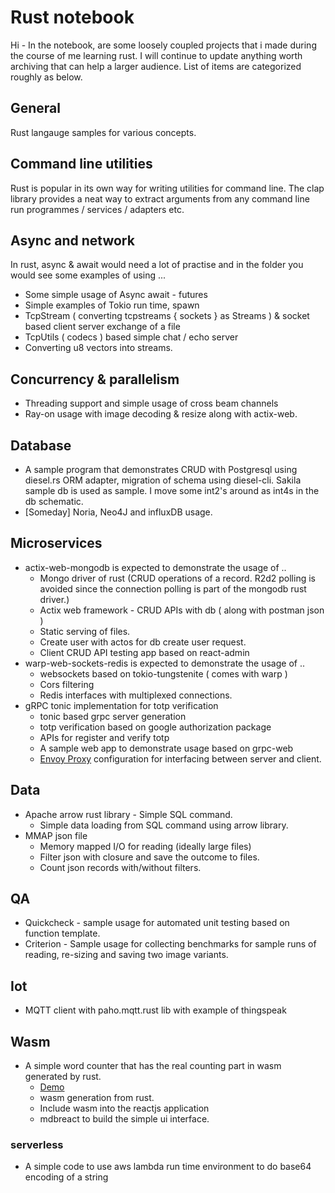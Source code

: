 # Rust notebook

Hi - In the notebook, are some loosely coupled projects that i made during the course of me learning rust. I will continue to update anything worth archiving that can help a larger audience.
List of items are categorized roughly as below.

## General
Rust langauge samples for various concepts.

## Command line utilities

Rust is popular in its own way for writing utilities for command line. The clap library provides a neat way to extract arguments from any command line run programmes / services / adapters etc.

## Async and network
In rust, async & await would need a lot of practise and in the folder you would see some examples of using ...

 - Some simple usage of Async await - futures
 - Simple examples of Tokio run time, spawn  
 - TcpStream ( converting tcpstreams { sockets } as Streams ) & socket based client server exchange of a file
 - TcpUtils ( codecs ) based simple chat / echo server
 - Converting u8 vectors into streams.

## Concurrency & parallelism
- Threading support and simple usage of cross beam channels
- Ray-on usage with image decoding & resize along with actix-web.

## Database
- A sample program that demonstrates CRUD with Postgresql using diesel.rs ORM adapter, migration of schema using diesel-cli. Sakila sample db is used as sample. I move some int2's around as int4s in the db schematic.
- [Someday] Noria, Neo4J and influxDB usage.

## Microservices
- actix-web-mongodb is expected to demonstrate the usage of ..
	- Mongo driver of rust (CRUD operations of a record. R2d2 polling is avoided since the connection polling is part of the mongodb rust driver.)
    - Actix web framework - CRUD APIs with db ( along with postman json )
    - Static serving of files.
    - Create user with actos for db create user request.
    - Client CRUD API testing app based on react-admin
- warp-web-sockets-redis is expected to demonstrate the usage of ..
  - websockets based on tokio-tungstenite ( comes with warp )
  - Cors filtering
  - Redis interfaces with multiplexed connections.
- gRPC tonic implementation for totp verification
  - tonic based grpc server generation
  - totp verification based on google authorization package
  - APIs for register and verify totp
  - A sample web app to demonstrate usage based on grpc-web
  - [Envoy Proxy](https://www.envoyproxy.io/) configuration for interfacing between server and client.

## Data
- Apache arrow rust library - Simple SQL command.
  - Simple data loading from SQL command using arrow library.
- MMAP json file
  - Memory mapped I/O for reading (ideally large files)
  - Filter json with closure and save the outcome to files.
  - Count json records with/without filters.
## QA
- Quickcheck - sample usage for automated unit testing based on function template.
- Criterion - Sample usage for collecting benchmarks for sample runs of reading, re-sizing and saving two image variants.

## Iot
- MQTT client with paho.mqtt.rust lib with example of thingspeak

## Wasm
- A simple word counter that has the real counting part in wasm generated by rust.
  - [Demo](https://word-counter-seven.vercel.app/)
  - wasm generation from rust.
  - Include wasm into the reactjs application
  - mdbreact to build the simple ui interface.

### serverless
- A simple code to use aws lambda run time environment to do base64 encoding of a string 
